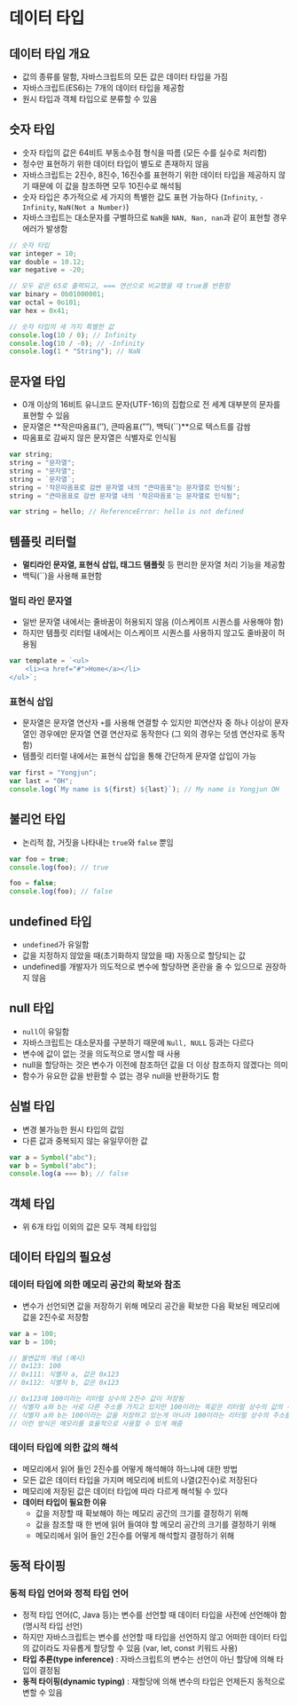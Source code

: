 # 데이터 타입

## 데이터 타입 개요

- 값의 종류를 말함, 자바스크립트의 모든 값은 데이터 타입을 가짐
- 자바스크립트(ES6)는 7개의 데이터 타입을 제공함
- 원시 타입과 객체 타입으로 분류할 수 있음

## 숫자 타입

- 숫자 타입의 값은 64비트 부동소수점 형식을 따름 (모든 수를 실수로 처리함)
- 정수만 표현하기 위한 데이터 타입이 별도로 존재하지 않음
- 자바스크립트는 2진수, 8진수, 16진수를 표현하기 위한 데이터 타입을 제공하지 않기 때문에 이 값을 참조하면 모두 10진수로 해석됨
- 숫자 타입은 추가적으로 세 가지의 특별한 값도 표현 가능하다 (`Infinity`, `-Infinity`, `NaN(Not a Number)`)
- 자바스크립트는 대소문자를 구별하므로 `NaN`을 `NAN, Nan, nan`과 같이 표현할 경우 에러가 발생함

```jsx
// 숫자 타입
var integer = 10;
var double = 10.12;
var negative = -20;

// 모두 같은 65로 출력되고, === 연산으로 비교했을 때 true를 반환함
var binary = 0b01000001;
var octal = 0o101;
var hex = 0x41;

// 숫자 타입의 세 가지 특별한 값
console.log(10 / 0); // Infinity
console.log(10 / -0); // -Infinity
console.log(1 * "String"); // NaN
```

## 문자열 타입

- 0개 이상의 16비트 유니코드 문자(UTF-16)의 집합으로 전 세계 대부분의 문자를 표현할 수 있음
- 문자열은 **작은따옴표(’’), 큰따옴표(””), 백틱(``)**으로 텍스트를 감쌈
- 따옴표로 감싸지 않은 문자열은 식별자로 인식됨

```jsx
var string;
string = "문자열";
string = "문자열";
string = `문자열`;
string = '작은따옴표로 감싼 문자열 내의 "큰따옴표"는 문자열로 인식됨';
string = "큰따옴표로 감싼 문자열 내의 '작은따옴표'는 문자열로 인식됨";

var string = hello; // ReferenceError: hello is not defined
```

## 템플릿 리터럴

- **멀티라인 문자열, 표현식 삽입, 태그드 탬플릿** 등 편리한 문자열 처리 기능을 제공함
- 백틱(``)을 사용해 표현함

### 멀티 라인 문자열

- 일반 문자열 내에서는 줄바꿈이 허용되지 않음 (이스케이프 시퀀스를 사용해야 함)
- 하지만 템플릿 리터럴 내에서는 이스케이프 시퀀스를 사용하지 않고도 줄바꿈이 허용됨

```jsx
var template = `<ul>
	<li><a href="#">Home</a></li>
</ul>`;
```

### 표현식 삽입

- 문자열은 문자열 연산자 `+`를 사용해 연결할 수 있지만 피연산자 중 하나 이상이 문자열인 경우에만 문자열 연결 연산자로 동작한다 (그 외의 경우는 덧셈 연산자로 동작함)
- 템플릿 리터럴 내에서는 표현식 삽입을 통해 간단하게 문자열 삽입이 가능

```jsx
var first = "Yongjun";
var last = "OH";
console.log(`My name is ${first} ${last}`); // My name is Yongjun OH
```

## 불리언 타입

- 논리적 참, 거짓을 나타내는 `true`와 `false` 뿐임

```jsx
var foo = true;
console.log(foo); // true

foo = false;
console.log(foo); // false
```

## undefined 타입

- `undefined`가 유일함
- 값을 지정하지 않았을 때(초기화하지 않았을 때) 자동으로 할당되는 값
- undefined를 개발자가 의도적으로 변수에 할당하면 혼란을 줄 수 있으므로 권장하지 않음

## null 타입

- `null`이 유일함
- 자바스크립트는 대소문자를 구분하기 때문에 `Null, NULL` 등과는 다르다
- 변수에 값이 없는 것을 의도적으로 명시할 때 사용
- null을 할당하는 것은 변수가 이전에 참조하던 값을 더 이상 참조하지 않겠다는 의미
- 함수가 유요한 값을 반환할 수 없는 경우 null을 반환하기도 함

## 심벌 타입

- 변경 불가능한 원시 타입의 값임
- 다른 값과 중복되지 않는 유일무이한 값

```jsx
var a = Symbol("abc");
var b = Symbol("abc");
console.log(a === b); // false
```

## 객체 타입

- 위 6개 타입 이외의 값은 모두 객체 타입임

## 데이터 타입의 필요성

### 데이터 타입에 의한 메모리 공간의 확보와 참조

- 변수가 선언되면 값을 저장하기 위해 메모리 공간을 확보한 다음 확보된 메모리에 값을 2진수로 저장함

```jsx
var a = 100;
var b = 100;

// 불변값의 개념 (예시)
// 0x123: 100
// 0x111: 식별자 a, 값은 0x123
// 0x112: 식별자 b, 값은 0x123

// 0x123에 100이라는 리터럴 상수의 2진수 값이 저장됨
// 식별자 a와 b는 서로 다른 주소를 가지고 있지만 100이라는 똑같은 리터럴 상수의 값의 주소를 참조하고 있다
// 식별자 a와 b는 100이라는 값을 저장하고 있는게 아니라 100이라는 리터럴 상수의 주소를 저장하고 있는 것임
// 이런 방식은 메모리를 효율적으로 사용할 수 있게 해줌
```

### 데이터 타입에 의한 값의 해석

- 메모리에서 읽어 들인 2진수를 어떻게 해석해야 하느냐에 대한 방법
- 모든 값은 데이터 타입을 가지며 메모리에 비트의 나열(2진수)로 저장된다
- 메모리에 저장된 값은 데이터 타입에 따라 다르게 해석될 수 있다
- **데이터 타입이 필요한 이유**
  - 값을 저장할 때 확보해야 하는 메모리 공간의 크기를 결정하기 위해
  - 값을 참조할 때 한 번에 읽어 들여야 할 메모리 공간의 크기를 결정하기 위해
  - 메모리에서 읽어 들인 2진수를 어떻게 해석할지 결정하기 위해

## 동적 타이핑

### 동적 타입 언어와 정적 타입 언어

- 정적 타입 언어(C, Java 등)는 변수를 선언할 때 데이터 타입을 사전에 선언해야 함 (명시적 타입 선언)
- 하지만 자바스크립트는 변수를 선언할 때 타입을 선언하지 않고 어떠한 데이터 타입의 값이라도 자유롭게 할당할 수 있음 (var, let, const 키워드 사용)
- **타입 추론(type inference)** : 자바스크립트의 변수는 선언이 아닌 할당에 의해 타입이 결정됨
- **동적 타이핑(dynamic typing)** : 재할당에 의해 변수의 타입은 언제든지 동적으로 변할 수 있음
